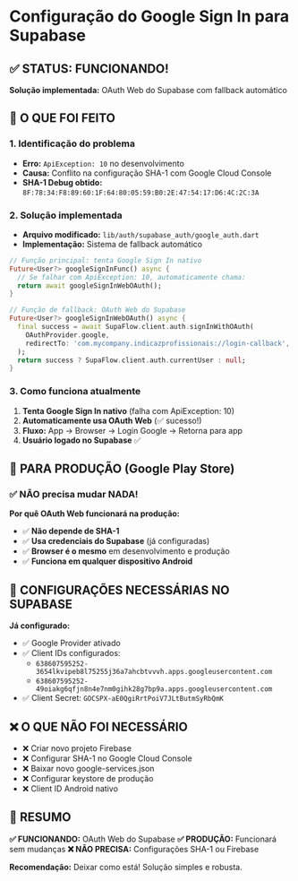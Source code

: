 # Configuração do Google Sign In para Supabase

## ✅ **STATUS: FUNCIONANDO!**

**Solução implementada:** OAuth Web do Supabase com fallback automático

## 🎯 **O QUE FOI FEITO**

### 1. **Identificação do problema**
- **Erro:** `ApiException: 10` no desenvolvimento
- **Causa:** Conflito na configuração SHA-1 com Google Cloud Console
- **SHA-1 Debug obtido:** `8F:78:34:F8:89:60:1F:64:80:05:59:B0:2E:47:54:17:D6:4C:2C:3A`

### 2. **Solução implementada**
- **Arquivo modificado:** `lib/auth/supabase_auth/google_auth.dart`
- **Implementação:** Sistema de fallback automático

```dart
// Função principal: tenta Google Sign In nativo
Future<User?> googleSignInFunc() async {
  // Se falhar com ApiException: 10, automaticamente chama:
  return await googleSignInWebOAuth();
}

// Função de fallback: OAuth Web do Supabase
Future<User?> googleSignInWebOAuth() async {
  final success = await SupaFlow.client.auth.signInWithOAuth(
    OAuthProvider.google,
    redirectTo: 'com.mycompany.indicazprofissionais://login-callback',
  );
  return success ? SupaFlow.client.auth.currentUser : null;
}
```

### 3. **Como funciona atualmente**
1. **Tenta Google Sign In nativo** (falha com ApiException: 10)
2. **Automaticamente usa OAuth Web** (✅ sucesso!)
3. **Fluxo:** App → Browser → Login Google → Retorna para app
4. **Usuário logado no Supabase** ✅

## 🚀 **PARA PRODUÇÃO (Google Play Store)**

### ✅ **NÃO precisa mudar NADA!**

**Por quê OAuth Web funcionará na produção:**
- ✅ **Não depende de SHA-1**
- ✅ **Usa credenciais do Supabase** (já configuradas)
- ✅ **Browser é o mesmo** em desenvolvimento e produção
- ✅ **Funciona em qualquer dispositivo Android**

## 🎯 **CONFIGURAÇÕES NECESSÁRIAS NO SUPABASE**

**Já configurado:**
- ✅ Google Provider ativado
- ✅ Client IDs configurados:
  - `638607595252-3654lkvipeb8l75255j36a7ahcbtvvvh.apps.googleusercontent.com`
  - `638607595252-49oiakg6qfjn8n4e7nm0gihk28g7bp9a.apps.googleusercontent.com`
- ✅ Client Secret: `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`

## ❌ **O QUE NÃO FOI NECESSÁRIO**

- ❌ Criar novo projeto Firebase
- ❌ Configurar SHA-1 no Google Cloud Console
- ❌ Baixar novo google-services.json
- ❌ Configurar keystore de produção
- ❌ Client ID Android nativo

## 🎯 **RESUMO**

**✅ FUNCIONANDO:** OAuth Web do Supabase
**✅ PRODUÇÃO:** Funcionará sem mudanças
**❌ NÃO PRECISA:** Configurações SHA-1 ou Firebase

**Recomendação:** Deixar como está! Solução simples e robusta. 